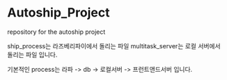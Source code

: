 # Autoship_Project
repository for the autoship project

ship_process는 라즈베리파이에서 돌리는 파일
multitask_server는 로컬 서버에서 돌리는 파일 입니다. 

기본적인 process는 라파 -> db -> 로컬서버 -> 프런트앤드서버 입니다. 
